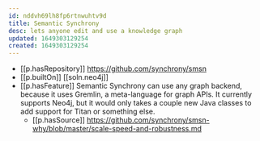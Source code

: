 ```yaml
---
id: nddvh69lh8fp6rtnwuhtv9d
title: Semantic Synchrony
desc: lets anyone edit and use a knowledge graph
updated: 1649303129254
created: 1649303129254
---
```



- [[p.hasRepository]] https://github.com/synchrony/smsn
- [[p.builtOn]] [[soln.neo4j]]
- [[p.hasFeature]] Semantic Synchrony can use any graph backend, because it uses Gremlin, a meta-language for graph APIs. It currently supports Neo4j, but it would only takes a couple new Java classes to add support for Titan or something else.
  - [[p.hasSource]] https://github.com/synchrony/smsn-why/blob/master/scale-speed-and-robustness.md
